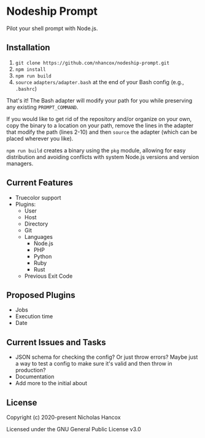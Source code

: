 # Nodeship Prompt

Pilot your shell prompt with Node.js.

## Installation

1. `git clone https://github.com/nhancox/nodeship-prompt.git`
2. `npm install`
3. `npm run build`
4. `source` `adapters/adapter.bash` at the end of your Bash config (e.g.,
   `.bashrc`)

That's it! The Bash adapter will modify your path for you while preserving any
existing `PROMPT_COMMAND`.

If you would like to get rid of the repository and/or organize on your own, copy
the binary to a location on your path, remove the lines in the adapter that
modify the path (lines 2-10) and then `source` the adapter (which can be placed
wherever you like).

`npm run build` creates a binary using the `pkg` module, allowing for easy
distribution and avoiding conflicts with system Node.js versions and version
managers.

## Current Features

- Truecolor support
- Plugins:
  - User
  - Host
  - Directory
  - Git
  - Languages
    - Node.js
    - PHP
    - Python
    - Ruby
    - Rust
  - Previous Exit Code

## Proposed Plugins

- Jobs
- Execution time
- Date

## Current Issues and Tasks

- JSON schema for checking the config? Or just throw errors? Maybe just a way to
  test a config to make sure it's valid and then throw in production?
- Documentation
- Add more to the initial about

## License

Copyright (c) 2020-present Nicholas Hancox

Licensed under the GNU General Public License v3.0
